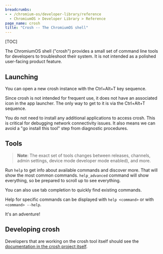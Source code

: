 ```yaml
---
breadcrumbs:
- - /chromium-os/developer-library/reference
  - ChromiumOS > Developer Library > Reference
page_name: crosh
title: "Crosh -- The ChromiumOS shell"
---
```


[TOC]

The ChromiumOS shell ("crosh") provides a small set of command line tools for
developers to troubleshoot their system.  It is not intended as a polished
user-facing product feature.

## Launching

You can open a new crosh instance with the Ctrl+Alt+T key sequence.

Since crosh is not intended for frequent use, it does not have an associated
icon in the app launcher.  The only way to get to it is via the Ctrl+Alt+T
sequence.

You do not need to install any additional applications to access crosh.  This
is critical for debugging network connectivity issues.  It also means we can
avoid a "go install this tool" step from diagnostic procedures.

## Tools

> **Note**: The exact set of tools changes between releases, channels, admin
> settings, device mode developer mode enabled), and more.

Run `help` to get info about available commands and discover more.  That will
show the most common commands.  `help_advanced` command will show everything,
so be prepared to scroll up to see everything.

You can also use tab completion to quickly find existing commands.

Help for specific commands can be displayed with `help <command>` or with
`<command> --help`.

It's an adventure!

## Developing crosh

Developers that are working on the crosh tool itself should see the
[documentation in the crosh project itself](https://chromium.googlesource.com/chromiumos/platform2/+/HEAD/crosh/).
